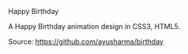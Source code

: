 Happy Birthday

A Happy Birthday animation design in CSS3, HTML5.

Source: https://github.com/ayusharma/birthday

